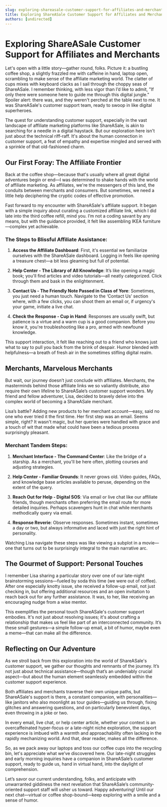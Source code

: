 ```yaml
---
slug: exploring-shareasale-customer-support-for-affiliates-and-merchants
title: Exploring ShareASale Customer Support for Affiliates and Merchants
authors: [undirected]
---
```



# Exploring ShareASale Customer Support for Affiliates and Merchants

Let's open with a little story—gather round, folks. Picture it: a bustling coffee shop, a slightly frazzled me with caffeine in hand, laptop open, scrambling to make sense of the affiliate marketing world. The clatter of cups mixes with keyboard clacks as I sail through the choppy seas of ShareASale. I remember thinking, with less vigor than I’d like to admit, "If only there were someone here to guide me through this digital jungle." Spoiler alert: there was, and they weren't perched at the table next to me. It was ShareASale's customer support team, ready to swoop in like digital superheroes.

The quest for understanding customer support, especially in the vast landscape of affiliate marketing platforms like ShareASale, is akin to searching for a needle in a digital haystack. But our exploration here isn't just about the technical riff-raff. It's about the human connection in customer support, a feat of empathy and expertise mingled and served with a sprinkle of that old-fashioned charm.

## Our First Foray: The Affiliate Frontier

Back at the coffee shop—because that's usually where all great digital adventures begin or end—I was determined to shake hands with the world of affiliate marketing. As affiliates, we're the messengers of this land, the conduits between merchants and consumers. But sometimes, we need a little help deciphering the cryptic codes of effective promotion.

Fast forward to my encounter with ShareASale's affiliate support. It began with a simple inquiry about curating a customized affiliate link, which I did late into the third coffee refill, mind you. I’m not a coding savant by any means, but with the guidance provided, it felt like assembling IKEA furniture—complex yet achievable. 

### The Steps to Blissful Affiliate Assistance:

1. **Access the Affiliate Dashboard**: First, it's essential we familiarize ourselves with the ShareASale dashboard. Logging in feels like opening a treasure chest—a bit less gleaming but full of potential.

2. **Help Center - The Library of All Knowledge**: It’s like opening a magic book; you'll find articles and video tutorials—all neatly categorized. Click through them and bask in the enlightenment.

3. **Contact Us - The Friendly Note Passed in Class of Yore**: Sometimes, you just need a human touch. Navigate to the ‘Contact Us’ section where, with a few clicks, you can shoot them an email or, if urgency's your game, initiate a live chat. 

4. **Check the Response - Cup in Hand**: Responses are usually swift, but patience is a virtue and a warm cup is a good companion. Before you know it, you're troubleshooting like a pro, armed with newfound knowledge.

This support interaction, it felt like reaching out to a friend who knows just what to say to pull you back from the brink of despair. Humor blended with helpfulness—a breath of fresh air in the sometimes stifling digital realm.

## Merchants, Marvelous Merchants

But wait, our journey doesn’t just conclude with affiliates. Merchants, the masterminds behind those affiliate links we so valiantly distribute, also require their own lifeline to ShareASale’s customer support wonders. My friend and fellow adventurer, Lisa, decided to bravely delve into the complex world of becoming a ShareASale merchant.

Lisa’s battle? Adding new products to her merchant account—easy, said no one who ever tried it the first time. Her first step was an email. Seems simple, right? It wasn't magic, but her queries were handled with grace and a touch of wit that made what could have been a tedious process surprisingly pleasant.

### Merchant Tandem Steps:

1. **Merchant Interface - The Command Center**: Like the bridge of a starship. As a merchant, you'll be here often, plotting courses and adjusting strategies.

2. **Help Center - Familiar Grounds**: It never grows old. Video guides, FAQs, and knowledge base articles available to peruse, depending on the extent of the query.

3. **Reach Out for Help - Digital SOS**: Via email or live chat like our affiliate friends, though merchants often preferring the email route for more detailed inquiries. Perhaps scavengers hunt in chat while merchants methodically query via email.

4. **Response Reverie**: Observe responses. Sometimes instant, sometimes a day or two, but always informative and laced with just the right hint of personality. 

Watching Lisa navigate these steps was like viewing a subplot in a movie—one that turns out to be surprisingly integral to the main narrative arc. 

## The Gourmet of Support: Personal Touches

I remember Lisa sharing a particular story over one of our late-night brainstorming sessions—fueled by soda this time (we were out of coffee). After one especially knotty issue, she received a follow-up email, not just checking in, but offering additional resources and an open invitation to reach back out for any further assistance. It was, to her, like receiving an encouraging nudge from a wise mentor.

This exemplifies the personal touch ShareASale's customer support embodies. It's not just about resolving issues; it's about crafting a relationship that makes us feel like part of an interconnected community. It’s these small gestures—a simple follow-up email, a bit of humor, maybe even a meme—that can make all the difference.

## Reflecting on Our Adventure

As we stroll back from this exploration into the world of ShareASale's customer support, we gather our thoughts and remnants of the journey. It’s not just about technical assistance—though that’s an undeniably crucial aspect—but about the human element seamlessly embedded within the customer support experience. 

Both affiliates and merchants traverse their own unique paths, but ShareASale's support is there, a constant companion, with personalities—like janitors who also moonlight as tour guides—guiding us through, fixing glitches and answering questions, and on particularly benevolent days, even throwing in a joke or two. 

In every email, live chat, or help center article, whether your context is an overcaffeinated hyper-focus or a late-night niche exploration, the support experience is imbued with a warmth and approachability often lacking in the rapidly mechanizing world. And that, dear reader, makes all the difference.

So, as we pack away our laptops and toss our coffee cups into the recycling bin, let's appreciate what we’ve discovered here. Our late-night struggles and early morning inquiries have a companion in ShareASale’s customer support, ready to guide us, hand in virtual hand, into the daylight of comprehension.

Let’s savor our current understanding, folks, and anticipate with unwarranted giddiness the next revelation that ShareASale’s community-oriented support staff will usher us toward. Happy adventuring! Until our next chat—virtual or coffee shop-bound—keep exploring with a smile and a sense of humor.